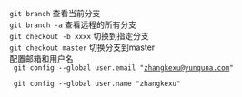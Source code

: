 <code>git branch</code> 查看当前分支 <br>
<code>git branch -a</code> 查看远程的所有分支 <br>
<code>git checkout -b xxxx</code> 切换到指定分支 <br>
<code>git checkout master</code> 切换分支到master  <br>
配置邮箱和用户名 <br>
<code>
git config --global user.email "zhangkexu@yunquna.com" <br>
</code>
<code>
git config --global user.name "zhangkexu" <br>
</code>